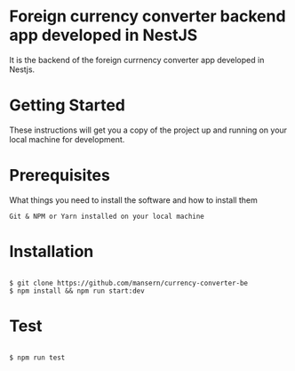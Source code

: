 # Foreign currency converter backend app developed in NestJS

It is the backend of the foreign currnency converter app developed in Nestjs. 

# Getting Started

These instructions will get you a copy of the project up and running on your local machine for development.

# Prerequisites

What things you need to install the software and how to install them

```
Git & NPM or Yarn installed on your local machine
```

# Installation

```

$ git clone https://github.com/mansern/currency-converter-be
$ npm install && npm run start:dev

```

# Test

```

$ npm run test

```